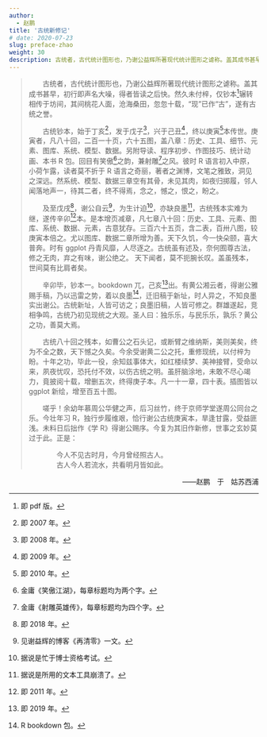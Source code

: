 ```yaml
---
author: 
  - 赵鹏
title: '古统新修记'
# date: 2020-07-23
slug: preface-zhao
weight: 30
description: 古统者，古代统计图形也，乃谢公益辉所著现代统计图形之谑称。盖其成书甚早，初行即声名大噪，得者皆读之后快。然久未付梓，仅钞本辗转相传于坊间，其间桃花人面，沧海桑田，忽忽十载，“现”已作“古”，遂有古统之誉......
---
```



>　　古统者，古代统计图形也，乃谢公益辉所著现代统计图形之谑称。盖其成书甚早，初行即声名大噪，得者皆读之后快。然久未付梓，仅钞本[^pdf]辗转相传于坊间，其间桃花人面，沧海桑田，忽忽十载，“现”已作“古”，遂有古统之誉。
>
>　　古统钞本，始于丁亥[^2007]，发于戊子[^2008]，兴于己丑[^2009]，终以庚寅[^2010]本传世。庚寅者，凡八十回，二百一十页，六十五图，盖八章：历史、工具、细节、元素、图库、系统、模型、数据。另附导读、程序初步、作图技巧、统计动画、本书 R 包。回目有笑傲[^xiaoao]之韵，兼射雕[^shediao]之风。彼时 R 语言初入中原，小荷乍露，读者莫不折于 R 语言之奇丽，著者之渊博，文笔之雅致，洞见之深远。然系统、模型、数据三章空有其骨，未见其肉，如夜归掷履，邻人闻落地声一，待其二者，终不得焉，念之，憾之，恨之，盼之。
>
>　　及至戊戌[^2018]，谢公自云[^blog]，为生计迫[^phd]，亦缺良墨[^lyx]，古统残本实难为继，遂传辛卯[^2011]本。是本增页减章，凡七章八十回：历史、工具、元素、图库、系统、数据、元素，古意犹存。三百六十五页，含二表，百卅八图，较庚寅本倍之。尤以图库、数据二章所增为善。天下久饥，今一快朵颐，喜大普奔。时有 ggplot 丹青风靡，人尽逐之。古统虽有述及，奈何囿尊古法，修之无肉，弃之有味，谢公绝之。 天下闻者，莫不扼腕长叹。盖虽残本，世间莫有比肩者矣。
>
>　　辛卯毕，钞本一。bookdown 兀，己亥[^2019]出。有黄公湘云者，得谢公雅赐手稿，乃以迅雷之势，着以良墨[^bookdown]，迁旧稿于新址，时人异之，不知良墨实出谢公。古统新址，人皆可访之；良墨旧稿，人皆可修之。群雄遂起，竞相争鸣，古统乃初见现统之大观。圣人曰：独乐乐，与民乐乐，孰乐？黄公之功，善莫大焉。
>
>　　古统八十回之残本，如曹公之石头记，或断臂之维纳斯，美则美矣，终为不全之数，天下憾之久矣。今余受谢黄二公之托，重修现统，以付梓为盼。十年之功，毕此一役，余知兹事体大，如红楼续梦、美神接臂，受命以来，夙夜忧叹，恐托付不效，以伤古统之明。虽肝脑涂地，未敢不尽心竭力，竟披阅十载，增删五次，终得庚子本。凡一十一章，四十表。插图皆以 ggplot 新绘，增至百五十图。
>
>　　嗟乎！余幼年慕周公华健之声，后习丝竹，终于京师学堂遂周公同台之乐。今壮年习 R，独行步履维艰，恰行谢公古统庚寅本，旱逢甘露，受益匪浅。未料日后拙作《学 R》得谢公赐序。今复为其旧作新修，世事之玄妙莫过于此。正是：
>
> 　　　　今人不见古时月，今月曾经照古人。  
> 　　　　古人今人若流水，共看明月皆如此。

<p align="right">——赵鹏　于　姑苏西浦</p>

[^pdf]: 即 pdf 版。
[^2007]: 即 2007 年。
[^2008]: 即 2008 年。
[^2009]: 即 2009 年。
[^2010]: 即 2010 年。
[^xiaoao]: 金庸《笑傲江湖》，每章标题均为两个字。
[^shediao]: 金庸《射雕英雄传》，每章标题均为四个字。
[^2018]: 即 2018 年。
[^blog]: 见谢益辉的博客《再清零》一文。
[^phd]: 据说是忙于博士资格考试。
[^lyx]: 据说是所用的文本工具崩溃了。
[^2011]: 即 2011 年。
[^2019]: 即 2019 年。
[^bookdown]: R bookdown 包。
